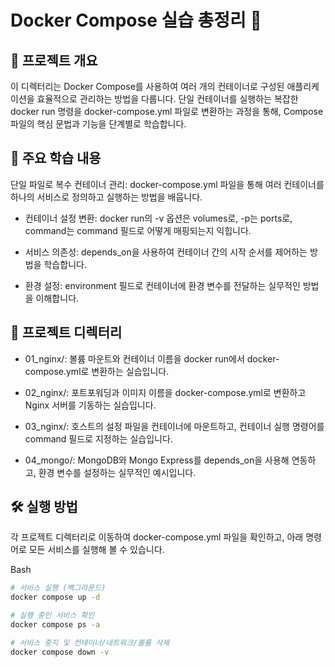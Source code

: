 # Docker Compose 실습 총정리 📝
## 📖 프로젝트 개요
이 디렉터리는 Docker Compose를 사용하여 여러 개의 컨테이너로 구성된 애플리케이션을 효율적으로 관리하는 방법을 다룹니다. 단일 컨테이너를 실행하는 복잡한 docker run 명령을 docker-compose.yml 파일로 변환하는 과정을 통해, Compose 파일의 핵심 문법과 기능을 단계별로 학습합니다.

## 🚀 주요 학습 내용
단일 파일로 복수 컨테이너 관리: docker-compose.yml 파일을 통해 여러 컨테이너를 하나의 서비스로 정의하고 실행하는 방법을 배웁니다.

+ 컨테이너 설정 변환: docker run의 -v 옵션은 volumes로, -p는 ports로, command는 command 필드로 어떻게 매핑되는지 익힙니다.

+ 서비스 의존성: depends_on을 사용하여 컨테이너 간의 시작 순서를 제어하는 방법을 학습합니다.

+ 환경 설정: environment 필드로 컨테이너에 환경 변수를 전달하는 실무적인 방법을 이해합니다.

## 📂 프로젝트 디렉터리
+ 01_nginx/: 볼륨 마운트와 컨테이너 이름을 docker run에서 docker-compose.yml로 변환하는 실습입니다.

+ 02_nginx/: 포트포워딩과 이미지 이름을 docker-compose.yml로 변환하고 Nginx 서버를 기동하는 실습입니다.

+ 03_nginx/: 호스트의 설정 파일을 컨테이너에 마운트하고, 컨테이너 실행 명령어를 command 필드로 지정하는 실습입니다.

+ 04_mongo/: MongoDB와 Mongo Express를 depends_on을 사용해 연동하고, 환경 변수를 설정하는 실무적인 예시입니다.

## 🛠️ 실행 방법
각 프로젝트 디렉터리로 이동하여 docker-compose.yml 파일을 확인하고, 아래 명령어로 모든 서비스를 실행해 볼 수 있습니다.

Bash

```bash
# 서비스 실행 (백그라운드)
docker compose up -d

# 실행 중인 서비스 확인
docker compose ps -a

# 서비스 중지 및 컨테이너/네트워크/볼륨 삭제
docker compose down -v
```
